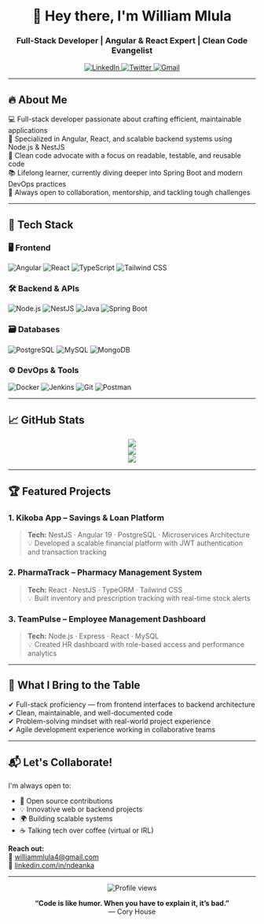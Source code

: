 <h1 align="center">👋 Hey there, I'm William Mlula</h1>
<h3 align="center">Full-Stack Developer | Angular & React Expert | Clean Code Evangelist</h3>

<p align="center">
  <a href="https://www.linkedin.com/in/william-mlula-341a98147/" target="_blank">
    <img src="https://img.shields.io/badge/LinkedIn-0077B5?style=for-the-badge&logo=linkedin&logoColor=white" alt="LinkedIn">
  </a>
  <a href="https://twitter.com/ndeanka" target="_blank">
    <img src="https://img.shields.io/badge/Twitter-1DA1F2?style=for-the-badge&logo=twitter&logoColor=white" alt="Twitter">
  </a>
  <a href="mailto:williammlula4@gmail.com">
    <img src="https://img.shields.io/badge/Gmail-D14836?style=for-the-badge&logo=gmail&logoColor=white" alt="Gmail">
  </a>
</p>

---

## 🔥 About Me

💻 Full-stack developer passionate about crafting efficient, maintainable applications  
🚀 Specialized in Angular, React, and scalable backend systems using Node.js & NestJS  
🧠 Clean code advocate with a focus on readable, testable, and reusable code  
📚 Lifelong learner, currently diving deeper into Spring Boot and modern DevOps practices  
🤝 Always open to collaboration, mentorship, and tackling tough challenges  

---

## 🧩 Tech Stack

### 🖥️ Frontend
![Angular](https://img.shields.io/badge/Angular-DD0031?style=for-the-badge&logo=angular&logoColor=white)
![React](https://img.shields.io/badge/React-61DAFB?style=for-the-badge&logo=react&logoColor=black)
![TypeScript](https://img.shields.io/badge/TypeScript-007ACC?style=for-the-badge&logo=typescript&logoColor=white)
![Tailwind CSS](https://img.shields.io/badge/Tailwind_CSS-38B2AC?style=for-the-badge&logo=tailwind-css&logoColor=white)

### 🛠️ Backend & APIs
![Node.js](https://img.shields.io/badge/Node.js-43853D?style=for-the-badge&logo=node.js&logoColor=white)
![NestJS](https://img.shields.io/badge/NestJS-E0234E?style=for-the-badge&logo=nestjs&logoColor=white)
![Java](https://img.shields.io/badge/Java-ED8B00?style=for-the-badge&logo=openjdk&logoColor=white)
![Spring Boot](https://img.shields.io/badge/Spring_Boot-6DB33F?style=for-the-badge&logo=spring&logoColor=white)

### 🗃️ Databases
![PostgreSQL](https://img.shields.io/badge/PostgreSQL-316192?style=for-the-badge&logo=postgresql&logoColor=white)
![MySQL](https://img.shields.io/badge/MySQL-00758F?style=for-the-badge&logo=mysql&logoColor=white)
![MongoDB](https://img.shields.io/badge/MongoDB-47A248?style=for-the-badge&logo=mongodb&logoColor=white)

### ⚙️ DevOps & Tools
![Docker](https://img.shields.io/badge/Docker-2496ED?style=for-the-badge&logo=docker&logoColor=white)
![Jenkins](https://img.shields.io/badge/Jenkins-D24939?style=for-the-badge&logo=jenkins&logoColor=white)
![Git](https://img.shields.io/badge/Git-F05032?style=for-the-badge&logo=git&logoColor=white)
![Postman](https://img.shields.io/badge/Postman-FF6C37?style=for-the-badge&logo=postman&logoColor=white)

---

## 📈 GitHub Stats

<div align="center">
  <img src="https://github-readme-stats.vercel.app/api?username=ndeanka&show_icons=true&theme=radical&hide_border=true&count_private=true" />
  <br />
  <img src="https://github-readme-stats.vercel.app/api/top-langs/?username=ndeanka&layout=compact&theme=radical&hide_border=true" />
  <br />
  <img src="https://github-readme-streak-stats.herokuapp.com/?user=ndeanka&theme=radical&hide_border=true" />
</div>

---

## 🏆 Featured Projects

### 1. **Kikoba App** – Savings & Loan Platform  
> **Tech:** NestJS · Angular 19 · PostgreSQL · Microservices Architecture  
💡 Developed a scalable financial platform with JWT authentication and transaction tracking  

### 2. **PharmaTrack** – Pharmacy Management System  
> **Tech:** React · NestJS · TypeORM · Tailwind CSS  
💡 Built inventory and prescription tracking with real-time stock alerts  

### 3. **TeamPulse** – Employee Management Dashboard  
> **Tech:** Node.js · Express · React · MySQL  
💡 Created HR dashboard with role-based access and performance analytics  

---

## 🌟 What I Bring to the Table

✔ Full-stack proficiency — from frontend interfaces to backend architecture  
✔ Clean, maintainable, and well-documented code  
✔ Problem-solving mindset with real-world project experience  
✔ Agile development experience working in collaborative teams  

---

## 📬 Let's Collaborate!

I'm always open to:
- 🤝 Open source contributions
- 💡 Innovative web or backend projects
- 🌍 Building scalable systems
- ☕ Talking tech over coffee (virtual or IRL)

**Reach out:**  
📧 [williammlula4@gmail.com](mailto:williammlula4@gmail.com)  
🔗 [linkedin.com/in/ndeanka](https://linkedin.com/in/ndeanka)

---

<p align="center">
  <img src="https://komarev.com/ghpvc/?username=ndeanka&label=Profile%20views&color=0e75b6&style=flat" alt="Profile views">
</p>

<p align="center">
  <b>“Code is like humor. When you have to explain it, it’s bad.”</b><br/>
  — Cory House
</p>
